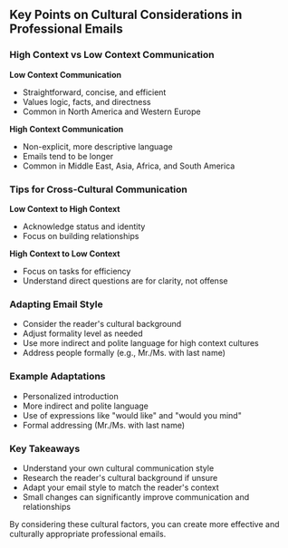 ## Key Points on Cultural Considerations in Professional Emails

### High Context vs Low Context Communication

**Low Context Communication**
- Straightforward, concise, and efficient
- Values logic, facts, and directness
- Common in North America and Western Europe

**High Context Communication**
- Non-explicit, more descriptive language
- Emails tend to be longer
- Common in Middle East, Asia, Africa, and South America

### Tips for Cross-Cultural Communication

**Low Context to High Context**
- Acknowledge status and identity
- Focus on building relationships

**High Context to Low Context**
- Focus on tasks for efficiency
- Understand direct questions are for clarity, not offense

### Adapting Email Style

- Consider the reader's cultural background
- Adjust formality level as needed
- Use more indirect and polite language for high context cultures
- Address people formally (e.g., Mr./Ms. with last name)

### Example Adaptations

- Personalized introduction
- More indirect and polite language
- Use of expressions like "would like" and "would you mind"
- Formal addressing (Mr./Ms. with last name)

### Key Takeaways

- Understand your own cultural communication style
- Research the reader's cultural background if unsure
- Adapt your email style to match the reader's context
- Small changes can significantly improve communication and relationships

By considering these cultural factors, you can create more effective and culturally appropriate professional emails.

